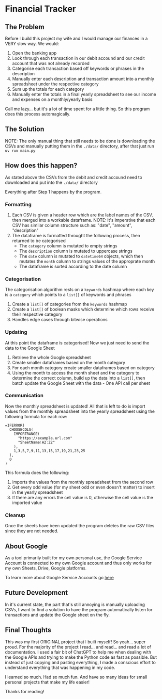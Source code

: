 # Financial Tracker

## The Problem

Before I build this project my wife and I would manage our finances in a VERY slow way. We would:

1. Open the banking app
2. Look through each transaction in our debit accound and our credit account that was not already recorded
3. Categorise each transaction based off keywords or phrases in the description
4. Manually enter each description and transaction amount into a monthly spreadsheet under the respective category
5. Sum up the totals for each category
6. Manually enter the totals in a final yearly spreadsheet to see our income and expenses on a monthly/yearly basis

Call me lazy... but it's a lot of time spent for a little thing. So this program does this process automagically.

## The Solution

NOTE: The only manual thing that still needs to be done is downloading the CSVs and manually putting them in the `./data/` directory, after that just run `uv run main.py`

## How does this happen?

As stated above the CSVs from the debit and credit accound need to downloaded and put into the `./data/` directory

Everything after Step 1 happens by the program.

### Formatting

1. Each CSV is given a header row which are the label names of the CSV, then merged into a workable dataframe. NOTE: It's imperative that each CSV has similar column structure such as: "date", "amount", "description"
2. The dataframe is formatted throught the following process, then returned to be categorised
   - The `category` column is mutated to empty strings
   - The `description` column is mutated to uppercase strings
   - The `date` column is mutated to `datetime64` objects, which then mutates the `month` column to strings values of the approprate month
   - The dataframe is sorted according to the date column

### Categorisation

The categorisation algorithm rests on a `keywords` hashmap where each key is a `category` which points to a `list[]` of keywords and phrases

1. Create a `list[]` of categories from the `keywords` hashmap
2. Create a `list[]` of boolean masks which determine which rows receive their respective category
3. Handles edge cases through bitwise operations

### Updating

At this point the dataframe is categorised! Now we just need to send the data to the Google Sheet

1. Retrieve the whole Google spreadsheet
2. Create smaller dataframes based on the month category
3. For each month category create smaller dataframes based on category
4. Using the month to access the month sheet and the category to determine the correct column, build up the data into a `list[]`, then batch update the Google Sheet with the data - One API call per sheet

### Communication

Now the monthly spreadsheet is updated! All that is left to do is import values from the monthly spreadsheet into the yearly spreadsheet using the following formula for each row:

```
=IFERROR(
  CHOOSECOLS(
    IMPORTRANGE(
      "https://example.url.com"
      "SheetName!A2:Z2"
    ),
    1,3,5,7,9,11,13,15,17,19,21,23,25
  ),
  0
)
```

This formula does the following:

1. Imports the values from the monthly spreadsheet from the second row
2. Get every odd value (for my sheet odd or even doesn't matter) to insert in the yearly spreadsheet
3. If there are any errors the cell value is 0, otherwise the cell value is the imported value

### Cleanup

Once the sheets have been updated the program deletes the raw CSV files since they are not needed.

## About Google

As a tool primarily built for my own personal use, the Google Service Account is connected to my own Google account and thus only works for my own Sheets, Drive, Google platforms.

To learn more about Google Service Accounts go [here](https://cloud.google.com/iam/docs/service-account-overview)

## Future Development

In it's current state, the part that's still annoying is manually uploading CSVs, I want to find a solution to have the program automatically listen for transactions and update the Google sheet on the fly.

## Final Thoughts

This was my first ORIGINAL project that I built myself! So yeah... super proud. For the majority of the project I read... and read... and read a lot of documentation. I used a fair bit of ChatGPT to help me when dealing with the Google APIs and trying to make the Python code as fast as possible. But instead of just copying and pasting everything, I made a conscious effort to understand everything that was happening in my code.

I learned so much. Had so much fun. And have so many ideas for small personal projects that make my life easier!

Thanks for reading!
